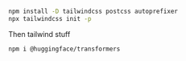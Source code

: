 
```sh

npm install -D tailwindcss postcss autoprefixer
npx tailwindcss init -p

```

 Then tailwind stuff

 ```sh
npm i @huggingface/transformers

 ```

